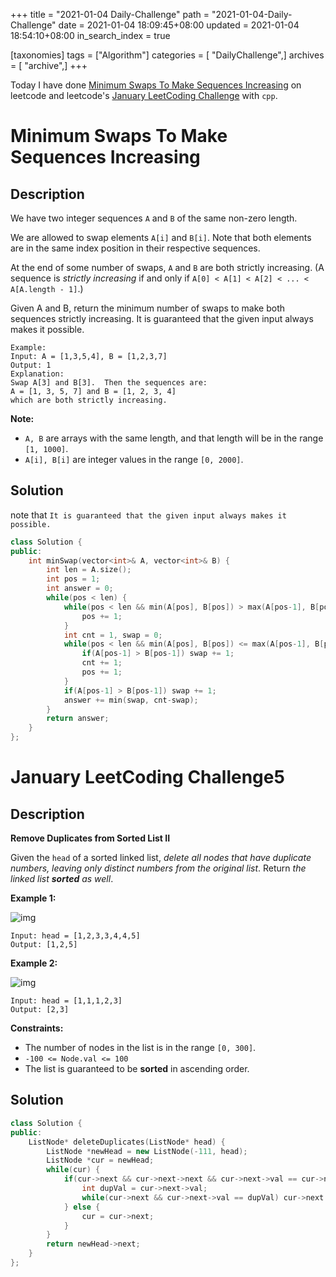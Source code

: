 +++
title = "2021-01-04 Daily-Challenge"
path = "2021-01-04-Daily-Challenge"
date = 2021-01-04 18:09:45+08:00
updated = 2021-01-04 18:54:10+08:00
in_search_index = true

[taxonomies]
tags = ["Algorithm"]
categories = [ "DailyChallenge",]
archives = [ "archive",]
+++

Today I have done [Minimum Swaps To Make Sequences Increasing](https://leetcode.com/problems/minimum-swaps-to-make-sequences-increasing/) on leetcode and leetcode's [January LeetCoding Challenge](https://leetcode.com/explore/challenge/card/january-leetcoding-challenge-2021/579/week-1-january-1st-january-7th/3593/) with `cpp`.

<!-- more -->

# Minimum Swaps To Make Sequences Increasing

## Description

We have two integer sequences `A` and `B` of the same non-zero length.

We are allowed to swap elements `A[i]` and `B[i]`. Note that both elements are in the same index position in their respective sequences.

At the end of some number of swaps, `A` and `B` are both strictly increasing. (A sequence is *strictly increasing* if and only if `A[0] < A[1] < A[2] < ... < A[A.length - 1]`.)

Given A and B, return the minimum number of swaps to make both sequences strictly increasing. It is guaranteed that the given input always makes it possible.

```
Example:
Input: A = [1,3,5,4], B = [1,2,3,7]
Output: 1
Explanation: 
Swap A[3] and B[3].  Then the sequences are:
A = [1, 3, 5, 7] and B = [1, 2, 3, 4]
which are both strictly increasing.
```

**Note:**

- `A, B` are arrays with the same length, and that length will be in the range `[1, 1000]`.
- `A[i], B[i]` are integer values in the range `[0, 2000]`.

## Solution

note that `It is guaranteed that the given input always makes it possible.`

``` cpp
class Solution {
public:
    int minSwap(vector<int>& A, vector<int>& B) {
        int len = A.size();
        int pos = 1;
        int answer = 0;
        while(pos < len) {
            while(pos < len && min(A[pos], B[pos]) > max(A[pos-1], B[pos-1])) {
                pos += 1;
            }
            int cnt = 1, swap = 0;
            while(pos < len && min(A[pos], B[pos]) <= max(A[pos-1], B[pos-1])) {
                if(A[pos-1] > B[pos-1]) swap += 1;
                cnt += 1;
                pos += 1;
            }
            if(A[pos-1] > B[pos-1]) swap += 1;
            answer += min(swap, cnt-swap);
        }
        return answer;
    }
};
```

# January LeetCoding Challenge5

## Description

**Remove Duplicates from Sorted List II**

Given the `head` of a sorted linked list, *delete all nodes that have duplicate numbers, leaving only distinct numbers from the original list*. Return *the linked list **sorted** as well*.

**Example 1:**

![img](https://assets.leetcode.com/uploads/2021/01/04/linkedlist1.jpg)

```
Input: head = [1,2,3,3,4,4,5]
Output: [1,2,5]
```

**Example 2:**

![img](https://assets.leetcode.com/uploads/2021/01/04/linkedlist2.jpg)

```
Input: head = [1,1,1,2,3]
Output: [2,3]
```

**Constraints:**

- The number of nodes in the list is in the range `[0, 300]`.
- `-100 <= Node.val <= 100`
- The list is guaranteed to be **sorted** in ascending order.

## Solution

``` cpp
class Solution {
public:
    ListNode* deleteDuplicates(ListNode* head) {
        ListNode *newHead = new ListNode(-111, head);
        ListNode *cur = newHead;
        while(cur) {
            if(cur->next && cur->next->next && cur->next->val == cur->next->next->val) {
                int dupVal = cur->next->val;
                while(cur->next && cur->next->val == dupVal) cur->next = cur->next->next;
            } else {
                cur = cur->next;
            }
        }
        return newHead->next;
    }
};
```